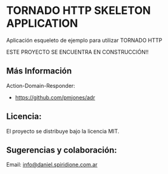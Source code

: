 TORNADO HTTP SKELETON APPLICATION
=================================

Aplicación esqueleto de ejemplo para utilizar TORNADO HTTP

ESTE PROYECTO SE ENCUENTRA EN CONSTRUCCIÓN!!

## Más Información

Action-Domain-Responder:

- https://github.com/pmjones/adr

## Licencia:

El proyecto se distribuye bajo la licencia MIT.

## Sugerencias y colaboración:

Email: info@daniel.spiridione.com.ar
